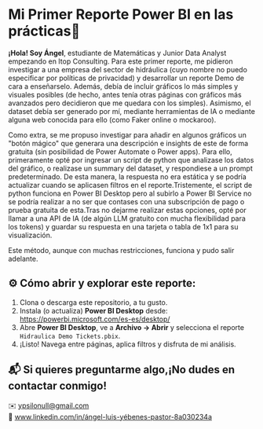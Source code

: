 # Mi Primer Reporte Power BI en las prácticas🚀

**¡Hola! Soy Ángel**, estudiante de Matemáticas y Junior Data Analyst empezando en Itop Consulting. 
Para este primer reporte, me pidieron investigar a una empresa del sector de hidráulica (cuyo nombre no puedo especificar por políticas de privacidad) y desarrollar un reporte Demo de cara a enseñarselo.
Además, debía de incluir gráficos lo más simples y visuales posibles (de hecho, antes tenía otras páginas con gráficos más avanzados pero decidieron que me quedara con los simples).
Asimismo, el dataset debía ser generado por mí, mediante herramientas de IA o mediante alguna web conocida para ello (como Faker online o mockaroo).

Como extra, se me propuso investigar para añadir en algunos gráficos un "botón mágico" que generara una descripción e insights de este de forma gratuita (sin posibilidad de Power Automate o Power apps).
Para ello, primeramente opté por ingresar un script de python que analizase los datos del gráfico, o realizase un summary del dataset, y respondiese a un prompt predeterminado.
De esta manera, la respuesta no era estática y se podría actualizar cuando se aplicasen filtros en el reporte.Tristemente, el script de python funciona en Power BI Desktop pero al subirlo a Power BI Service no se
podría realizar a no ser que contases con una subscripción de pago o prueba gratuita de esta.Tras no dejarme realizar estas opciones, opté por llamar a una API de IA (de algún LLM gratuito con mucha flexibilidad
para los tokens) y guardar su respuesta en una tarjeta o tabla de 1x1 para su visualización.

Este método, aunque con muchas restricciones, funciona y pudo salir adelante.
## ⚙️ Cómo abrir y explorar este reporte:
1. Clona o descarga este repositorio, a tu gusto.  
2. Instala (o actualiza) **Power BI Desktop** desde:  
   https://powerbi.microsoft.com/es-es/desktop/  
3. Abre **Power BI Desktop**, ve a **Archivo → Abrir** y selecciona el reporte `Hidraulica Demo Tickets.pbix`.  
4. ¡Listo! Navega entre páginas, aplica filtros y disfruta de mi análisis.

## 📬 Si quieres preguntarme algo,¡No dudes en contactar conmigo!
✉️ ypsilonull@gmail.com  
🔗 www.linkedin.com/in/ángel-luis-yébenes-pastor-8a030234a
